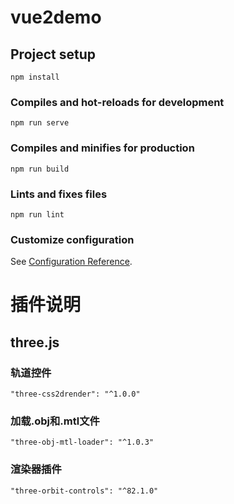 # vue2demo

## Project setup
```
npm install
```

### Compiles and hot-reloads for development
```
npm run serve
```

### Compiles and minifies for production
```
npm run build
```

### Lints and fixes files
```
npm run lint
```

### Customize configuration
See [Configuration Reference](https://cli.vuejs.org/config/).

# 插件说明

## three.js
### 轨道控件
```
"three-css2drender": "^1.0.0"
```

### 加载.obj和.mtl文件
```
"three-obj-mtl-loader": "^1.0.3"
```

### 渲染器插件
```
"three-orbit-controls": "^82.1.0"
```
